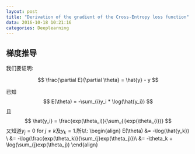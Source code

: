 ```yaml
---
layout: post
title: "Derivation of the gradient of the Cross-Entropy loss function"
data: 2016-10-18 10:21:16
categories: Deeplearning
---
```

## 梯度推导
我们要证明:

$$
\frac{\partial E}{\partial \theta} = \hat{y} - y
$$

已知
$$
E(\theta) = -\sum_{i}y_i * \log(\hat{y_i})
$$
且
$$
\hat{y_i} = \frac{exp(\theta_i)}{\sum_{i}exp(\theta_{i})}
$$
又知道$y_j=0$ for $j\neq k$及$y_k=1$.所以:
\begin{align}
E(\theta) &= -\log(\hat{y_k}) \\
		  &= -\log(\frac{exp(\theta_k)}{\sum_{j}exp(\theta_j)})\\
		  &= -\theta_k + \log(\sum_{j}exp(\theta_j))
\end{align}